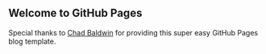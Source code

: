 ## Welcome to GitHub Pages

Special thanks to [Chad Baldwin](https://chadbaldwin.net/2021/03/14/how-to-build-a-sql-blog.html) for providing this super easy GitHub Pages blog template.